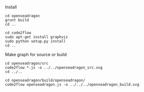 Install

```
cd openseadragon
grunt build
cd ..
```

```
cd code2flow
sudo apt-get install graphviz
sudo python setup.py install
cd ..
```

Make graph for source or build

```
cd openseadragon/src
code2flow *.js -o ../../openseadragon_src.svg
cd ../..

cd openseadragon/build/openseadragon/
code2flow openseadragon.js -o ../../../openseadragon_build.svg
```
